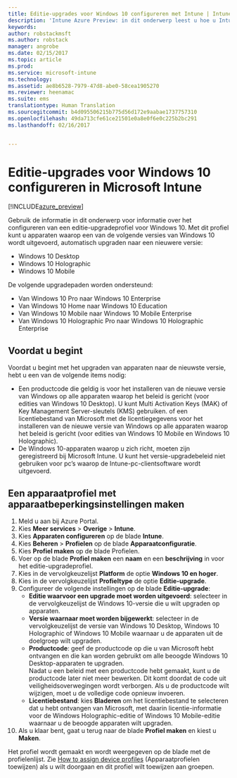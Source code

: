 ```yaml
---
title: Editie-upgrades voor Windows 10 configureren met Intune | Intune Azure Preview | Microsoft Docs
description: 'Intune Azure Preview: in dit onderwerp leest u hoe u Intune kunt gebruiken voor het upgraden van Windows 10-apparaten die u beheert.'
keywords: 
author: robstackmsft
ms.author: robstack
manager: angrobe
ms.date: 02/15/2017
ms.topic: article
ms.prod: 
ms.service: microsoft-intune
ms.technology: 
ms.assetid: ae8b6528-7979-47d8-abe0-58cea1905270
ms.reviewer: heenamac
ms.suite: ems
translationtype: Human Translation
ms.sourcegitcommit: b4d095506215b775d56d172e9aabae1737757310
ms.openlocfilehash: 49da713cfe61ce21501e0a8e0f6e0c225b2bc291
ms.lasthandoff: 02/16/2017


---
```


# <a name="how-to-configure-windows-10-edition-upgrades-in-microsoft-intune"></a>Editie-upgrades voor Windows 10 configureren in Microsoft Intune

[!INCLUDE[azure_preview](../includes/azure_preview.md)]

Gebruik de informatie in dit onderwerp voor informatie over het configureren van een editie-upgradeprofiel voor Windows 10. Met dit profiel kunt u apparaten waarop een van de volgende versies van Windows 10 wordt uitgevoerd, automatisch upgraden naar een nieuwere versie:

- Windows 10 Desktop
- Windows 10 Holographic
- Windows 10 Mobile

De volgende upgradepaden worden ondersteund:

- Van Windows 10 Pro naar Windows 10 Enterprise
- Van Windows 10 Home naar Windows 10 Education
- Van Windows 10 Mobile naar Windows 10 Mobile Enterprise
- Van Windows 10 Holographic Pro naar Windows 10 Holographic Enterprise

## <a name="before-you-start"></a>Voordat u begint
Voordat u begint met het upgraden van apparaten naar de nieuwste versie, hebt u een van de volgende items nodig:

- Een productcode die geldig is voor het installeren van de nieuwe versie van Windows op alle apparaten waarop het beleid is gericht (voor edities van Windows 10 Desktop). U kunt Multi Activation Keys (MAK) of Key Management Server-sleutels (KMS) gebruiken. of een licentiebestand van Microsoft met de licentiegegevens voor het installeren van de nieuwe versie van Windows op alle apparaten waarop het beleid is gericht (voor edities van Windows 10 Mobile en Windows 10 Holographic).
- De Windows 10-apparaten waarop u zich richt, moeten zijn geregistreerd bij Microsoft Intune. U kunt het versie-upgradebeleid niet gebruiken voor pc’s waarop de Intune-pc-clientsoftware wordt uitgevoerd.

## <a name="create-a-device-profile-containing-device-restriction-settings"></a>Een apparaatprofiel met apparaatbeperkingsinstellingen maken

1. Meld u aan bij Azure Portal.
2. Kies **Meer services** > **Overige** > **Intune**.
3. Kies **Apparaten configureren** op de blade **Intune**.
2. Kies **Beheren** > **Profielen** op de blade **Apparaatconfiguratie**.
3. Kies **Profiel maken** op de blade Profielen.
4. Voer op de blade **Profiel maken** een **naam** en een **beschrijving** in voor het editie-upgradeprofiel.
5. Kies in de vervolgkeuzelijst **Platform** de optie **Windows 10 en hoger**.
6. Kies in de vervolgkeuzelijst **Profieltype** de optie **Editie-upgrade**.
7. Configureer de volgende instellingen op de blade **Editie-upgrade**:
    - **Editie waarvoor een upgrade moet worden uitgevoerd**: selecteer in de vervolgkeuzelijst de Windows 10-versie die u wilt upgraden op apparaten.
    - **Versie waarnaar moet worden bijgewerkt**: selecteer in de vervolgkeuzelijst de versie van Windows 10 Desktop, Windows 10 Holographic of Windows 10 Mobile waarnaar u de apparaten uit de doelgroep wilt upgraden.
    - **Productcode**: geef de productcode op die u van Microsoft hebt ontvangen en die kan worden gebruikt om alle beoogde Windows 10 Desktop-apparaten te upgraden.<br>Nadat u een beleid met een productcode hebt gemaakt, kunt u de productcode later niet meer bewerken. Dit komt doordat de code uit veiligheidsoverwegingen wordt verborgen. Als u de productcode wilt wijzigen, moet u de volledige code opnieuw invoeren.
    - **Licentiebestand**: kies **Bladeren** om het licentiebestand te selecteren dat u hebt ontvangen van Microsoft, met daarin licentie-informatie voor de Windows Holographic-editie of Windows 10 Mobile-editie waarnaar u de beoogde apparaten wilt upgraden.
8. Als u klaar bent, gaat u terug naar de blade **Profiel maken** en kiest u **Maken**.

Het profiel wordt gemaakt en wordt weergegeven op de blade met de profielenlijst.
Zie [How to assign device profiles](how-to-assign-device-profiles.md) (Apparaatprofielen toewijzen) als u wilt doorgaan en dit profiel wilt toewijzen aan groepen.


